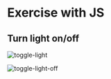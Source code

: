 # Exercise with JS

## Turn light on/off


![toggle-light](https://user-images.githubusercontent.com/81975175/146936525-d22e3fd2-7938-41ad-91dd-77a4d3925bf9.JPG)


![toggle-light-off](https://user-images.githubusercontent.com/81975175/146936535-cab66d61-da69-49c1-91ad-df18be26d80c.JPG)
